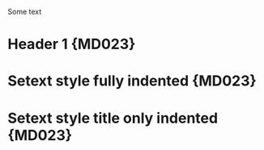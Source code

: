 Some text

 # Header 1 {MD023}

 Setext style fully indented {MD023}
 ===================================

 Setext style title only indented {MD023}
=========================================